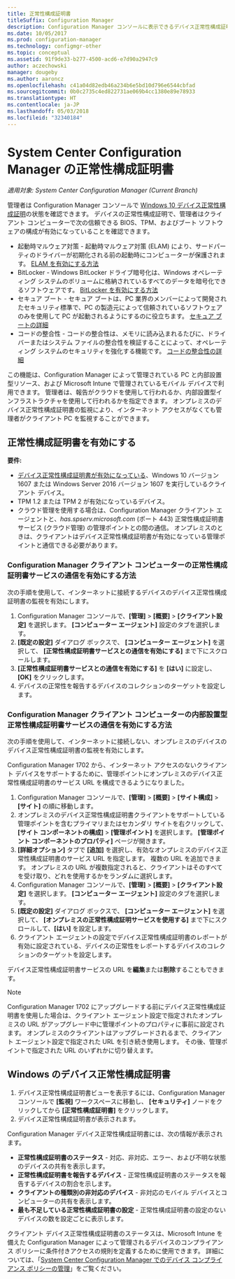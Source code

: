 ```yaml
---
title: 正常性構成証明書
titleSuffix: Configuration Manager
description: Configuration Manager コンソールに表示できるデバイス正常性構成証明書の機能について説明します。
ms.date: 10/05/2017
ms.prod: configuration-manager
ms.technology: configmgr-other
ms.topic: conceptual
ms.assetid: 91f9de33-b277-4500-acd6-e7d90a2947c9
author: aczechowski
manager: dougeby
ms.author: aaroncz
ms.openlocfilehash: c41a04d82edb46a234b6e5bd10d796e6544cbfad
ms.sourcegitcommit: 0b0c2735c4ed822731ae069b4cc1380e89e78933
ms.translationtype: HT
ms.contentlocale: ja-JP
ms.lasthandoff: 05/03/2018
ms.locfileid: "32340184"
---
```

# <a name="health-attestation-for-system-center-configuration-manager"></a>System Center Configuration Manager の正常性構成証明書

*適用対象: System Center Configuration Manager (Current Branch)*

管理者は Configuration Manager コンソールで [Windows 10 デバイス正常性構成証明](https://technet.microsoft.com/library/mt592023.aspx)の状態を確認できます。  デバイスの正常性構成証明で、管理者はクライアント コンピューターで次の信頼できる BIOS、TPM、およびブート ソフトウェアの構成が有効になっていることを確認できます。  

-   起動時マルウェア対策 - 起動時マルウェア対策 (ELAM) により、サードパーティのドライバーが初期化される前の起動時にコンピューターが保護されます。 [ELAM を有効にする方法](https://gallery.technet.microsoft.com/How-to-turn-on-Early-84552ec5)  
-   BitLocker - Windows BitLocker ドライブ暗号化は、Windows オペレーティング システムのボリュームに格納されているすべてのデータを暗号化できるソフトウェアです。  [BitLocker を有効にする方法](https://gallery.technet.microsoft.com/How-to-turn-on-BitLocker-34294d3d)  
-   セキュア ブート - セキュア ブートは、PC 業界のメンバーによって開発されたセキュリティ標準で、PC の製造元によって信頼されているソフトウェアのみを使用して PC が起動されるようにするのに役立ちます。 [セキュア ブートの詳細](https://technet.microsoft.com/library/hh824987.aspx)  
-   コードの整合性 - コードの整合性は、メモリに読み込まれるたびに、ドライバーまたはシステム ファイルの整合性を検証することによって、オペレーティング システムのセキュリティを強化する機能です。 [コードの整合性の詳細](https://technet.microsoft.com/library/dd348642.aspx)  

この機能は、Configuration Manager によって管理されている PC と内部設置型リソース、および Microsoft Intune で管理されているモバイル デバイスで利用できます。 管理者は、報告がクラウドを使用して行われるか、内部設置型インフラストラクチャを使用して行われるかを指定できます。 オンプレミスのデバイス正常性構成証明書の監視により、インターネット アクセスがなくても管理者がクライアント PC を監視することができます。

## <a name="enable-health-attestation"></a>正常性構成証明書を有効にする

 **要件:**  

-   [デバイス正常性構成証明書が有効になっている](https://technet.microsoft.com/windows-server-docs/security/device-health-attestation)、Windows 10 バージョン 1607 または Windows Server 2016 バージョン 1607 を実行しているクライアント デバイス。
-   TPM 1.2 または TPM 2 が有効になっているデバイス。
-   クラウド管理を使用する場合は、Configuration Manager クライアント エージェントと、*has.spserv.microsoft.com* (ポート 443) 正常性構成証明書サービス (クラウド管理) の管理ポイントとの間の通信。 オンプレミスのときは、クライアントはデバイス正常性構成証明書が有効になっている管理ポイントと通信できる必要があります。

### <a name="how-to-enable-health-attestation-service-communication-on-configuration-manager-client-computers"></a>Configuration Manager クライアント コンピューターの正常性構成証明書サービスの通信を有効にする方法

次の手順を使用して、インターネットに接続するデバイスのデバイス正常性構成証明書の監視を有効にします。

1.  Configuration Manager コンソールで、**[管理]**  >  **[概要]**  >  **[クライアント設定]** を選択します。  **[コンピューター エージェント]** 設定のタブを選択します。  
2.  **[既定の設定]** ダイアログ ボックスで、 **[コンピューター エージェント]** を選択して、 **[正常性構成証明書サービスとの通信を有効にする]** まで下にスクロールします。  
3.  **[正常性構成証明書サービスとの通信を有効にする]** を **[はい]** に設定し、 **[OK]** をクリックします。  
4. デバイスの正常性を報告するデバイスのコレクションのターゲットを設定します。

### <a name="how-to-enable-on-premises-health-attestation-service-communication-on-configuration-manager-client-computers"></a>Configuration Manager クライアント コンピューターの内部設置型正常性構成証明書サービスの通信を有効にする方法
次の手順を使用して、インターネットに接続しない、オンプレミスのデバイスのデバイス正常性構成証明書の監視を有効にします。

Configuration Manager 1702 から、インターネット アクセスのないクライアント デバイスをサポートするために、管理ポイントにオンプレミスのデバイス正常性構成証明書のサービス URL を構成できるようになりました。

1. Configuration Manager コンソールで、**[管理]** > **[概要]** > **[サイト構成]** > **[サイト]** の順に移動します。
2. オンプレミスのデバイス正常性構成証明書クライアントをサポートしている管理ポイントを含むプライマリまたはセカンダリ サイトを右クリックして、**[サイト コンポーネントの構成]** > **[管理ポイント]** を選択します。 **[管理ポイント コンポーネントのプロパティ]** ページが開きます。
3. **[詳細オプション]** タブで **[追加]** を選択し、有効なオンプレミスのデバイス正常性構成証明書のサービス URL を指定します。 複数の URL を追加できます。 オンプレミスの URL が複数指定されると、クライアントはそのすべてを受け取り、どれを使用するかをランダムに選択します。
4.  Configuration Manager コンソールで、**[管理]**  >  **[概要]**  >  **[クライアント設定]** を選択します。  **[コンピューター エージェント]** 設定のタブを選択します。  
5.  **[既定の設定]** ダイアログ ボックスで、 **[コンピューター エージェント]** を選択して、 **[オンプレミスの正常性構成証明サービスを使用する]** まで下にスクロールして、**[はい]** を設定します。
6. クライアント エージェントの設定でデバイス正常性構成証明書のレポートが有効に設定されている、デバイスの正常性をレポートするデバイスのコレクションのターゲットを設定します。

デバイス正常性構成証明書サービスの URL を**編集**または**削除**することもできます。

> [!NOTE]
> Configuration Manager 1702 にアップグレードする前にデバイス正常性構成証明書を使用した場合は、クライアント エージェント設定で指定されたオンプレミスの URL がアップグレード中に管理ポイントのプロパティに事前に設定されます。 オンプレミスのクライアントはアップグレードされるまで、クライアント エージェント設定で指定された URL を引き続き使用します。 その後、管理ポイントで指定された URL のいずれかに切り替えます。

## <a name="monitor-device-health-attestation"></a>Windows のデバイス正常性構成証明書

1.  デバイス正常性構成証明書ビューを表示するには、Configuration Manager コンソールで **[監視]** ワークスペースに移動し、 **[セキュリティ]** ノードをクリックしてから **[正常性構成証明書]** をクリックします。  
2.  デバイス正常性構成証明書が表示されます。  

Configuration Manager デバイス正常性構成証明書には、次の情報が表示されます。  

-   **正常性構成証明書のステータス** - 対応、非対応、エラー、および不明な状態のデバイスの共有を表示します。  
-   **正常性構成証明書を報告するデバイス** - 正常性構成証明書のステータスを報告するデバイスの割合を示します。  
-   **クライアントの種類別の非対応のデバイス** - 非対応のモバイル デバイスとコンピューターの共有を表示します。  
-   **最も不足している正常性構成証明書の設定** - 正常性構成証明書の設定のないデバイスの数を設定ごとに表示します。

クライアント デバイス正常性構成証明書のステータスは、Microsoft Intune を備えた Configuration Manager によって管理されるデバイスのコンプライアンス ポリシーに条件付きアクセスの規則を定義するために使用できます。 詳細については、「[System Center Configuration Manager でのデバイス コンプライアンス ポリシーの管理](/sccm/protect/deploy-use/device-compliance-policies)」をご覧ください。  
